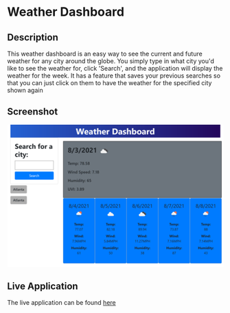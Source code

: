 # Weather Dashboard
## Description
This weather dashboard is an easy way to see the current and future weather for any city around the globe. You simply type in what city you'd like to see the weather for, click 'Search', and the application will display the weather for the week. It has a feature that saves your previous searches so that you can just click on them to have the weather for the specified city shown again
## Screenshot
![Screenshot of application](https://github.com/lukecp5/weather-dashboard/blob/faa5747436a9e9658c274462a7180c04cdf4055e/screenshot.png?raw=true)
## Live Application 
The live application can be found [here](https://lukecp5.github.io/weather-dashboard/)

